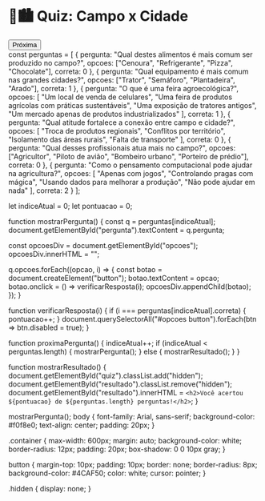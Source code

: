 <!DOCTYPE html>
<html lang="pt-BR">
<head>
  <meta charset="UTF-8">
  <title>Quiz Interativo - Campo x Cidade</title>
  <link rel="stylesheet" href="style.css">
</head>
<body>
  <div class="container">
    <h1>🌾🏙️ Quiz: Campo x Cidade</h1>
    <div id="quiz">
      <p id="pergunta"></p>
      <div id="opcoes"></div>
      <button onclick="proximaPergunta()">Próxima</button>
    </div>
    <div id="resultado" class="hidden"></div>
  </div>
  <script src="script.js"></script>
</body>
</html>
const perguntas = [
  {
    pergunta: "Qual destes alimentos é mais comum ser produzido no campo?",
    opcoes: ["Cenoura", "Refrigerante", "Pizza", "Chocolate"],
    correta: 0
  },
  {
    pergunta: "Qual equipamento é mais comum nas grandes cidades?",
    opcoes: ["Trator", "Semáforo", "Plantadeira", "Arado"],
    correta: 1
  },
  {
    pergunta: "O que é uma feira agroecológica?",
    opcoes: [
      "Um local de venda de celulares",
      "Uma feira de produtos agrícolas com práticas sustentáveis",
      "Uma exposição de tratores antigos",
      "Um mercado apenas de produtos industrializados"
    ],
    correta: 1
  },
  {
    pergunta: "Qual atitude fortalece a conexão entre campo e cidade?",
    opcoes: [
      "Troca de produtos regionais",
      "Conflitos por território",
      "Isolamento das áreas rurais",
      "Falta de transporte"
    ],
    correta: 0
  },
  {
    pergunta: "Qual desses profissionais atua mais no campo?",
    opcoes: ["Agricultor", "Piloto de avião", "Bombeiro urbano", "Porteiro de prédio"],
    correta: 0
  },
  {
    pergunta: "Como o pensamento computacional pode ajudar na agricultura?",
    opcoes: [
      "Apenas com jogos",
      "Controlando pragas com mágica",
      "Usando dados para melhorar a produção",
      "Não pode ajudar em nada"
    ],
    correta: 2
  }
];

let indiceAtual = 0;
let pontuacao = 0;

function mostrarPergunta() {
  const q = perguntas[indiceAtual];
  document.getElementById("pergunta").textContent = q.pergunta;

  const opcoesDiv = document.getElementById("opcoes");
  opcoesDiv.innerHTML = "";

  q.opcoes.forEach((opcao, i) => {
    const botao = document.createElement("button");
    botao.textContent = opcao;
    botao.onclick = () => verificarResposta(i);
    opcoesDiv.appendChild(botao);
  });
}

function verificarResposta(i) {
  if (i === perguntas[indiceAtual].correta) {
    pontuacao++;
  }
  document.querySelectorAll("#opcoes button").forEach(btn => btn.disabled = true);
}

function proximaPergunta() {
  indiceAtual++;
  if (indiceAtual < perguntas.length) {
    mostrarPergunta();
  } else {
    mostrarResultado();
  }
}

function mostrarResultado() {
  document.getElementById("quiz").classList.add("hidden");
  document.getElementById("resultado").classList.remove("hidden");
  document.getElementById("resultado").innerHTML = `<h2>Você acertou ${pontuacao} de ${perguntas.length} perguntas!</h2>`;
}

mostrarPergunta();
body {
  font-family: Arial, sans-serif;
  background-color: #f0f8e0;
  text-align: center;
  padding: 20px;
}

.container {
  max-width: 600px;
  margin: auto;
  background-color: white;
  border-radius: 12px;
  padding: 20px;
  box-shadow: 0 0 10px gray;
}

button {
  margin-top: 10px;
  padding: 10px;
  border: none;
  border-radius: 8px;
  background-color: #4CAF50;
  color: white;
  cursor: pointer;
}

.hidden {
  display: none;
}
